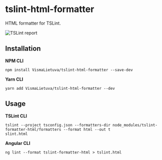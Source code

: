 # tslint-html-formatter
HTML formatter for TSLint.

![TSLint report](https://user-images.githubusercontent.com/514899/32494384-2700ed0a-c3ca-11e7-9c7a-915cb49e9a03.png)

## Installation
**NPM CLI**
```
npm install VismaLietuva/tslint-html-formatter --save-dev
```

**Yarn CLI**
```
yarn add VismaLietuva/tslint-html-formatter --dev
```

## Usage
**TSLint CLI**
```
tslint --project tsconfig.json --formatters-dir node_modules/tslint-formatter-html/formatters --format html --out t
slint.html
```

**Angular CLI**
```
ng lint --format tslint-formatter-html > tslint.html
```
